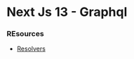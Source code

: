 # Next Js 13 - Graphql

### REsources

-   [Resolvers](https://www.apollographql.com/docs/apollo-server/data/resolvers/#resolver-chains)
